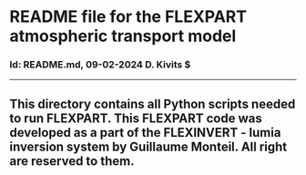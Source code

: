 # README file for the FLEXPART atmospheric transport model
### Id: README.md, 09-02-2024 D. Kivits $
---
This directory contains all Python scripts needed to run FLEXPART. This FLEXPART code was developed as a part of the FLEXINVERT - lumia inversion system by Guillaume Monteil. All right are reserved to them.
---
